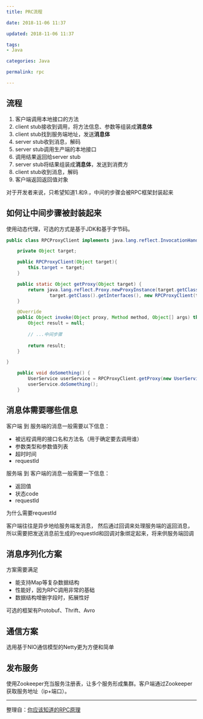 ```yaml
---
title: PRC流程

date: 2018-11-06 11:37

updated: 2018-11-06 11:37

tags:
- Java

categories: Java

permalink: rpc

---
```


## 流程

1. 客户端调用本地接口的方法
2. client stub接收到调用，将方法信息、参数等组装成**消息体**
3. client stub找到服务端地址，发送**消息体**
4. server stub收到消息，解码
5. server stub调用生产端的本地接口
6. 调用结果返回给server stub
7. server stub将结果组装成**消息体**，发送到消费方
8. client stub收到消息，解码
9. 客户端返回返回值对象

对于开发者来说，只希望知道1.和9.，中间的步骤会被RPC框架封装起来



## 如何让中间步骤被封装起来

使用动态代理，可选的方式是基于JDK和基于字节码。

~~~java
public class RPCProxyClient implements java.lang.reflect.InvocationHandler{

    private Object target;

    public RPCProxyClient(Object target){
        this.target = target;
    }

    public static Object getProxy(Object target) {
        return java.lang.reflect.Proxy.newProxyInstance(target.getClass().getClassLoader(),
                target.getClass().getInterfaces(), new RPCProxyClient(target));
    }

    @Override
    public Object invoke(Object proxy, Method method, Object[] args) throws Throwable {
        Object result = null;
        
        // ...中间步骤
        
        return result;
    }

}
~~~

~~~java
    public void doSomething() {
        UserService userService = RPCProxyClient.getProxy(new UserService());
        userService.doSomething();
    }
~~~



## 消息体需要哪些信息

客户端 到 服务端的消息一般需要以下信息：

- 被远程调用的接口名和方法名（用于确定要去调用谁）
- 参数类型和参数值列表
- 超时时间
- requestId

服务端 到 客户端的消息一般需要一下信息：

- 返回值
- 状态code
- requestId

为什么需要requestId

客户端往往是异步地给服务端发消息， 然后通过回调来处理服务端的返回消息，所以需要把发送消息前生成的requestId和回调对象绑定起来，将来供服务端回调



## 消息序列化方案

方案需要满足

- 能支持Map等复杂数据结构
- 性能好，因为RPC调用非常的基础
- 数据结构增删字段时，拓展性好

可选的框架有Protobuf、Thrift、Avro



## 通信方案

选用基于NIO通信模型的Netty更为方便和简单



## 发布服务

使用Zookeeper充当服务注册表，让多个服务形成集群。客户端通过Zookeeper获取服务地址（ip+端口）。



---

整理自：[你应该知道的RPC原理](http://www.cnblogs.com/LBSer/p/4853234.html)